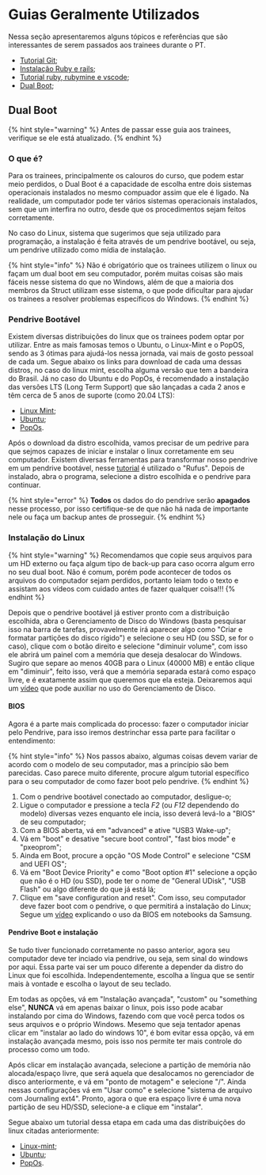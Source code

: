 # Guias Geralmente Utilizados

Nessa seção apresentaremos alguns tópicos e referências que são interessantes de serem passados aos trainees durante o PT.

- [Tutorial Git](../../execucao/git/README.md);
- [Instalação Ruby e rails](../../execucao/ruby-on-rails/instalacao.md);
- [Tutorial ruby, rubymine e vscode](https://youtu.be/LJ5GhhaGlog);
- [Dual Boot](#dual-boot);

## Dual Boot

{% hint style="warning" %}
Antes de passar esse guia aos trainees, verifique se ele está atualizado.
{% endhint %}

### O que é?

Para os trainees, principalmente os calouros do curso, que podem estar meio perdidos, o Dual Boot é a capacidade de escolha entre dois sistemas operacionais instalados no mesmo compuador assim que ele é ligado. Na realidade, um computador pode ter vários sistemas operacionais instalados, sem que um interfira no outro, desde que os procedimentos sejam feitos corretamente.

No caso do Linux, sistema que sugerimos que seja utilizado para programação, a instalação é feita através de um pendrive bootável, ou seja, um pendrive utilizado como mídia de instalação.

{% hint style="info" %}
Não é obrigatório que os trainees utilizem o linux ou façam um dual boot em seu computador, porém muitas coisas são mais fáceis nesse sistema do que no Windows, além de que a maioria dos membros da Struct utilizam esse sistema, o que pode dificultar para ajudar os trainees a resolver problemas específicos do Windows.
{% endhint %}

### Pendrive Bootável

Existem diversas distribuições do linux que os trainees podem optar por utilizar. Entre as mais famosas temos o Ubuntu, o Linux-Mint e o PopOS, sendo as 3 ótimas para ajudá-los nessa jornada, vai mais de gosto pessoal de cada um. Segue abaixo os links para download de cada uma dessas distros, no caso do linux mint, escolha alguma versão que tem a bandeira do Brasil. Já no caso do Ubuntu e do PopOs, é recomendado a instalação das versões LTS (Long Term Support) que são lançadas a cada 2 anos e têm cerca de 5 anos de suporte (como 20.04 LTS):

- [Linux Mint](https://linuxmint.com/edition.php?id=284);
- [Ubuntu](https://ubuntu.com/download/desktop);
- [PopOs](https://pop.system76.com/).

Após o download da distro escolhida, vamos precisar de um pedrive para que sejmos capazes de iniciar e instalar o linux corretamente em seu computador. Existem diversas ferramentas para transformar nosso pendrive em um pendrive bootável, nesse [tutorial](https://youtu.be/bGrWprBkxvo) é utilizado o "Rufus". Depois de instalado, abra o programa, selecione a distro escolhida e o pendrive para continuar.

{% hint style="error" %}
**Todos** os dados do do pendrive serão **apagados** nesse processo, por isso certifique-se de que não há nada de importante nele ou faça um backup antes de prosseguir. 
{% endhint %}

### Instalação do Linux

{% hint style="warning" %}
Recomendamos que copie seus arquivos para um HD externo ou faça algum tipo de back-up para caso ocorra algum erro no seu dual boot. Não é comum, porém pode acontecer de todos os arquivos do computador sejam perdidos, portanto leiam todo o texto e assistam aos vídeos com cuidado antes de fazer qualquer coisa!!!
{% endhint %}

Depois que o pendrive bootável já estiver pronto com a distribuição escolhida, abra o Gerenciamento de Disco do Windows (basta pesquisar isso na barra de tarefas, provavelmente irá aparecer algo como "Criar e formatar partições do disco rígido") e selecione o seu HD (ou SSD, se for o caso), clique com o botão direito e selecione "diminuir volume", com isso ele abrirá um painel com a memória que deseja desalocar do Windows. Sugiro que separe ao menos 40GB para o Linux (40000 MB) e então clique em "diminuir", feito isso, verá que a memória separada estará como espaço livre, e é exatamente assim que queremos que ela esteja. Deixaremos aqui um [vídeo](https://www.youtube.com/watch?v=tlNP2JPl0rw) que pode auxiliar no uso do Gerenciamento de Disco.

#### BIOS

Agora é a parte mais complicada do processo: fazer o computador iniciar pelo Pendrive, para isso iremos destrinchar essa parte para facilitar o entendimento:

{% hint style="info" %}
Nos passos abaixo, algumas coisas devem variar de acordo com o modelo de seu computador, mas a princípio são bem parecidas. Caso parece muito diferente, procure algum tutorial específico para o seu computador de como fazer boot pelo pendrive.
{% endhint %}

1. Com o pendrive bootável conectado ao computador, desligue-o;
2. Ligue o computador e pressione a tecla *F2* (ou *F12* dependendo do modelo) diversas vezes enquanto ele incia, isso deverá levá-lo a "BIOS" de seu computador;
3. Com a BIOS aberta, vá em "advanced" e ative "USB3 Wake-up";
4. Vá em "boot" e desative "secure boot control", "fast bios mode" e "pxeoprom";
5. Ainda em Boot, procure a opção "OS Mode Control" e selecione "CSM and UEFI OS";
6. Vá em "Boot Device Priority" e como "Boot option #1" selecione a opção que não é o HD (ou SSD), pode ter o nome de "General UDisk", "USB Flash" ou algo diferente do que já está lá;
7. Clique em "save configuration and reset". Com isso, seu computador deve fazer boot com o pendrive, o que permitirá a instalação do Linux;  
Segue um [vídeo](https://www.youtube.com/watch?v=_pdKLVtrw-Q) explicando o uso da BIOS em notebooks da Samsung.

#### Pendrive Boot e instalação

Se tudo tiver funcionado corretamente no passo anterior, agora seu computador deve ter inciado via pendrive, ou seja, sem sinal do windows por aqui. Essa parte vai ser um pouco diferente a depender da distro do Linux que foi escolhida. Independentemente, escolha a língua que se sentir mais à vontade e escolha o layout de seu teclado.

Em todas as opções, vá em "Instalação avançada", "custom" ou "something else", **NUNCA** vá em apenas baixar o linux, pois isso pode acabar instalando por cima do Windows, fazendo com que você perca todos os seus arquivos e o próprio Windows. Mesemo que seja tentador apenas clicar em "instalar ao lado do windows 10", é bom evitar essa opção, vá em instalação avançada mesmo, pois isso nos permite ter mais controle do processo como um todo.

Após clicar em instalação avançada, selecione a partição de memória não alocada/espaço livre, que será aquela que desalocamos no gerenciador de disco anteriormente, e vá em "ponto de motagem" e selecione "/". Ainda nessas configurações vá em "Usar como" e selecione "sistema de arquivo com Journaling ext4". Pronto, agora o que era espaço livre é uma nova partição de seu HD/SSD, selecione-a e clique em "instalar".

Segue abaixo um tutorial dessa etapa em cada uma das distribuições do linux citadas anteriormente:

- [Linux-mint](https://youtu.be/KV6KiveQTpI?t=504);
- [Ubuntu](https://www.youtube.com/watch?v=45--PnNFATU);
- [PopOs](https://youtu.be/EXZ7_DVxztQ?t=360).
